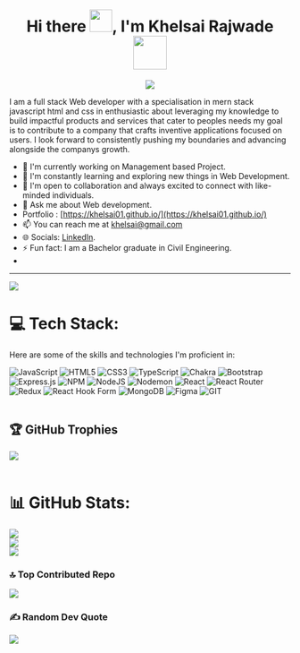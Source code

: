 <h1 align="center">Hi there <img src="https://c.tenor.com/z2xJqhCpneIAAAAM/wave-hand.gif" width="40px">, I'm Khelsai Rajwade <img src="https://img.icons8.com/external-others-cattaleeya-thongsriphong/344/external-Boy-user-with-laptop-color-line-others-cattaleeya-thongsriphong.png"  width="60px" /></h1>
  
<p align="center">
<a align="center" href="https://github.com/khelsai01"><img src="https://readme-typing-svg.herokuapp.com?color=0A88B3&lines=Welcome+to+My+GitHub+Profile!;I'm+a+Full+Stack+Web+Developer." /></a>

<p align="center">
<a align="center" href="https://github.com/khelsai01"></a>

I am a full stack Web developer with a specialisation in mern stack javascript html and css in enthusiastic about leveraging my knowledge to build impactful products and services that cater to peoples needs my goal is to contribute to a company that crafts inventive applications focused on users. I look forward to consistently pushing my boundaries and advancing alongside the companys growth.

- 🔭 I'm currently working on Management based Project.
- 🌱 I'm constantly learning and exploring new things in Web Development.
- 👯 I'm open to collaboration and always excited to connect with like-minded individuals.
- 💬 Ask me about Web development.
-    Portfolio : [https://khelsai01.github.io/](https://khelsai01.github.io/)
- 📫 You can reach me at [khelsai@gmail.com](mailto:khelsai@gmail.com)
- 🌐 Socials: [LinkedIn](https://linkedin.com/in/https://www.linkedin.com/in/khelsai-rajwade-77a235258/).
- ⚡ Fun fact: I am a Bachelor graduate in Civil Engineering.
- 

---
[![](https://visitcount.itsvg.in/api?id=khelsai01&icon=0&color=0)](https://visitcount.itsvg.in)
# 💻 Tech Stack:
Here are some of the skills and technologies I'm proficient in:

![JavaScript](https://img.shields.io/badge/javascript-%23323330.svg?style=for-the-badge&logo=javascript&logoColor=%23F7DF1E) ![HTML5](https://img.shields.io/badge/html5-%23E34F26.svg?style=for-the-badge&logo=html5&logoColor=white) ![CSS3](https://img.shields.io/badge/css3-%231572B6.svg?style=for-the-badge&logo=css3&logoColor=white) ![TypeScript](https://img.shields.io/badge/typescript-%23007ACC.svg?style=for-the-badge&logo=typescript&logoColor=white) ![Chakra](https://img.shields.io/badge/chakra-%234ED1C5.svg?style=for-the-badge&logo=chakraui&logoColor=white) ![Bootstrap](https://img.shields.io/badge/bootstrap-%238511FA.svg?style=for-the-badge&logo=bootstrap&logoColor=white) ![Express.js](https://img.shields.io/badge/express.js-%23404d59.svg?style=for-the-badge&logo=express&logoColor=%2361DAFB) ![NPM](https://img.shields.io/badge/NPM-%23CB3837.svg?style=for-the-badge&logo=npm&logoColor=white) ![NodeJS](https://img.shields.io/badge/node.js-6DA55F?style=for-the-badge&logo=node.js&logoColor=white) ![Nodemon](https://img.shields.io/badge/NODEMON-%23323330.svg?style=for-the-badge&logo=nodemon&logoColor=%BBDEAD) ![React](https://img.shields.io/badge/react-%2320232a.svg?style=for-the-badge&logo=react&logoColor=%2361DAFB) ![React Router](https://img.shields.io/badge/React_Router-CA4245?style=for-the-badge&logo=react-router&logoColor=white) ![Redux](https://img.shields.io/badge/redux-%23593d88.svg?style=for-the-badge&logo=redux&logoColor=white) ![React Hook Form](https://img.shields.io/badge/React%20Hook%20Form-%23EC5990.svg?style=for-the-badge&logo=reacthookform&logoColor=white) ![MongoDB](https://img.shields.io/badge/MongoDB-%234ea94b.svg?style=for-the-badge&logo=mongodb&logoColor=white) ![Figma](https://img.shields.io/badge/figma-%23F24E1E.svg?style=for-the-badge&logo=figma&logoColor=white) ![GIT](https://img.shields.io/badge/Git-fc6d26?style=for-the-badge&logo=git&logoColor=white)
<br/>
<br/>

## 🏆 GitHub Trophies
![](https://github-profile-trophy.vercel.app/?username=khelsai01&theme=radical&no-frame=false&no-bg=true&margin-w=4)
<br/>
<br/>

# 📊 GitHub Stats:
[![](https://github-readme-stats.vercel.app/api?username=khelsai01&theme=prussian&hide_border=false&include_all_commits=false&count_private=false)](https://github-readme-stats.vercel.app/api?username=khelsai01&theme=prussian&hide_border=false&include_all_commits=false&count_private=false)<br/>
[![](https://github-readme-streak-stats.herokuapp.com/?user=khelsai01&theme=prussian&hide_border=false)](https://github-readme-streak-stats.herokuapp.com/?user=khelsai01&theme=prussian&hide_border=false)<br/>
[![](https://github-readme-stats.vercel.app/api/top-langs/?username=khelsai01&theme=prussian&hide_border=false&include_all_commits=false&count_private=false&layout=compact)](https://github-readme-stats.vercel.app/api/top-langs/?username=khelsai01&theme=prussian&hide_border=false&include_all_commits=false&count_private=false&layout=compact)



### 🔝 Top Contributed Repo
![](https://github-contributor-stats.vercel.app/api?username=khelsai01&limit=5&theme=gruvbox&combine_all_yearly_contributions=true)




### ✍️ Random Dev Quote
![](https://quotes-github-readme.vercel.app/api?type=horizontal&theme=radical)



